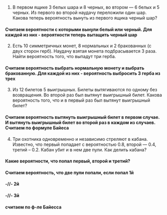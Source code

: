 1. В первом ящике 3 белых шара и 8 черных, во втором — 6 белых и 5
черных. Из первого во второй наудачу переложили один шар. Какова
теперь вероятность вынуть из первого ящика черный шар?
#### Считаем вероятности с которыми вынули белый или черный. Для каждой из них - вероятности теперь вытащить черный шар
 
2. Есть 10 симметричных монет, 8 нормальных и 2 бракованных (с двух
сторон герб). Наудачу взятая монета подбрасывается 3 раза. Найти
вероятность того, что выпадут три герба.
#### Считаем вероятность выбрать нормальную монету и выбрать бракованную. Для каждой из них - вероятность выбросить 3 герба из трех

3. Из 12 билетов 5 выигрышных. Билеты вытягиваются по одному без
возвращения. Во второй раз был вытянут выигрышный билет. Какова
вероятность того, что и в первый раз был вытянут выигрышный билет?
#### Считаем вероятность вытянуть выигрышный билет в первом случае. И вытянуть выигрышный билет во второй раз в каждом из случаев. Считаем по формуле Байеса

4. Три охотника одновременно и независимо стреляют в кабана. Известно,
что первый попадает с вероятностью 0.8, второй — 0.4, третий – 0.2. Кабан
убит и в нем две пули. Как делить кабана?  
#### Какие вероятности, что попал первый, второй и третий?  

#### Считаем вероятность, что две пули попали, если попал 1й  

#### -//- 2й  

#### -//- 3й  

#### считаем по ф-ле Байесса
